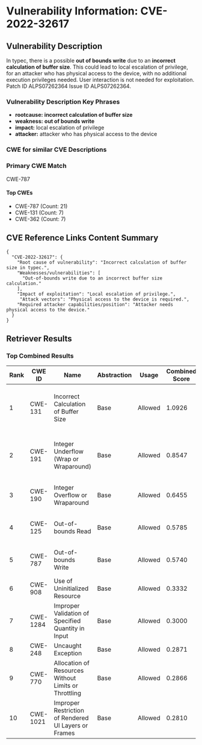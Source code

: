 # Vulnerability Information: CVE-2022-32617

## Vulnerability Description
In typec, there is a possible **out of bounds write** due to an **incorrect calculation of buffer size**. This could lead to local escalation of privilege, for an attacker who has physical access to the device, with no additional execution privileges needed. User interaction is not needed for exploitation. Patch ID ALPS07262364 Issue ID ALPS07262364.

### Vulnerability Description Key Phrases
- **rootcause:** **incorrect calculation of buffer size**
- **weakness:** **out of bounds write**
- **impact:** local escalation of privilege
- **attacker:** attacker who has physical access to the device

### CWE for similar CVE Descriptions
### Primary CWE Match
CWE-787

#### Top CWEs
- CWE-787 (Count: 21)
- CWE-131 (Count: 7)
- CWE-362 (Count: 7)

## CVE Reference Links Content Summary
```
{
  "CVE-2022-32617": {
    "Root cause of vulnerability": "Incorrect calculation of buffer size in typec.",
    "Weaknesses/vulnerabilities": [
      "Out-of-bounds write due to an incorrect buffer size calculation."
    ],
    "Impact of exploitation": "Local escalation of privilege.",
     "Attack vectors": "Physical access to the device is required.",
    "Required attacker capabilities/position": "Attacker needs physical access to the device."
  }
}
```

## Retriever Results

### Top Combined Results

| Rank | CWE ID | Name | Abstraction | Usage | Combined Score | Retrievers | Individual Scores |
|------|--------|------|-------------|-------|---------------|------------|-------------------|
| 1 | CWE-131 | Incorrect Calculation of Buffer Size | Base | Allowed | 1.0926 | dense, sparse, graph | dense: 0.612, sparse: 0.808, graph: 0.907 |
| 2 | CWE-191 | Integer Underflow (Wrap or Wraparound) | Base | Allowed | 0.8547 | dense, sparse, graph | dense: 0.598, sparse: 0.593, graph: 0.605 |
| 3 | CWE-190 | Integer Overflow or Wraparound | Base | Allowed | 0.6455 | sparse, graph | sparse: 0.566, graph: 0.900 |
| 4 | CWE-125 | Out-of-bounds Read | Base | Allowed | 0.5785 | sparse, graph | sparse: 0.518, graph: 0.789 |
| 5 | CWE-787 | Out-of-bounds Write | Base | Allowed | 0.5740 | sparse, graph | sparse: 0.510, graph: 0.789 |
| 6 | CWE-908 | Use of Uninitialized Resource | Base | Allowed | 0.3332 | sparse | sparse: 0.582 |
| 7 | CWE-1284 | Improper Validation of Specified Quantity in Input | Base | Allowed | 0.3000 | sparse | sparse: 0.524 |
| 8 | CWE-248 | Uncaught Exception | Base | Allowed | 0.2871 | sparse | sparse: 0.502 |
| 9 | CWE-770 | Allocation of Resources Without Limits or Throttling | Base | Allowed | 0.2866 | sparse | sparse: 0.501 |
| 10 | CWE-1021 | Improper Restriction of Rendered UI Layers or Frames | Base | Allowed | 0.2810 | sparse | sparse: 0.491 |

